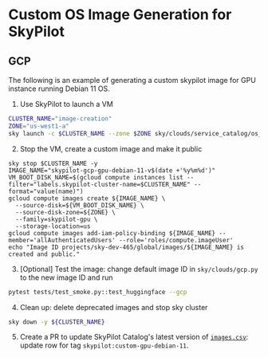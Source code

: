 # Custom OS Image Generation for SkyPilot

## GCP
The following is an example of generating a custom skypilot image for GPU instance running Debian 11 OS.
1. Use SkyPilot to launch a VM
<!-- `sky launch sky/clouds/service_catalog/os_image/skypilot-gcp-gpu-debian-11.yaml` -->
```bash
CLUSTER_NAME="image-creation"
ZONE="us-west1-a"
sky launch -c $CLUSTER_NAME --zone $ZONE sky/clouds/service_catalog/os_image/skypilot-gcp-gpu-debian-11.yaml
```

2. Stop the VM, create a custom image and make it public
```
sky stop $CLUSTER_NAME -y
IMAGE_NAME="skypilot-gcp-gpu-debian-11-v$(date +'%y%m%d')"
VM_BOOT_DISK_NAME=$(gcloud compute instances list --filter="labels.skypilot-cluster-name=$CLUSTER_NAME" --format="value(name)")
gcloud compute images create ${IMAGE_NAME} \
  --source-disk=${VM_BOOT_DISK_NAME} \
  --source-disk-zone=${ZONE} \
  --family=skypilot-gpu \
  --storage-location=us
gcloud compute images add-iam-policy-binding ${IMAGE_NAME} --member='allAuthenticatedUsers' --role='roles/compute.imageUser'
echo "Image ID projects/sky-dev-465/global/images/${IMAGE_NAME} is created and public."
```

3. [Optional] Test the image: change default image ID in `sky/clouds/gcp.py` to the new image ID and run
```bash
pytest tests/test_smoke.py::test_huggingface --gcp
```

4. Clean up: delete deprecated images and stop sky cluster
```bash
sky down -y ${CLUSTER_NAME}
```

5. Create a PR to update SkyPilot Catalog's latest version of [`images.csv`](https://github.com/skypilot-org/skypilot-catalog/blob/master/catalogs/v5/gcp/images.csv): update row for tag `skypilot:custom-gpu-debian-11`.

